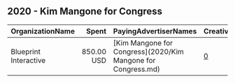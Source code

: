 ## 2020 - Kim Mangone for Congress 
|OrganizationName|Spent|PayingAdvertiserNames|CreativeUrls|Impressions|Genders|AgeBrackets|CountryCodes|BillingAddresses|CandidateBallotInformation|
|:---|---:|:---|:---|---:|:---|:---|:---|:---|:---|
|Blueprint Interactive|850.00 USD|[Kim Mangone for Congress](2020/Kim Mangone for Congress.md)|[0](https://www.snap.com/political-ads/asset/974458531ccfc657cf066cc75bf68e09090b8d4bd94aacba4c7e4c24a30d5672?mediaType=mp4)|174,134||18+|united states|"1730 Rhode Island Ave NW Suite 1014,Washington,20036,US"|Kim Mangone|
